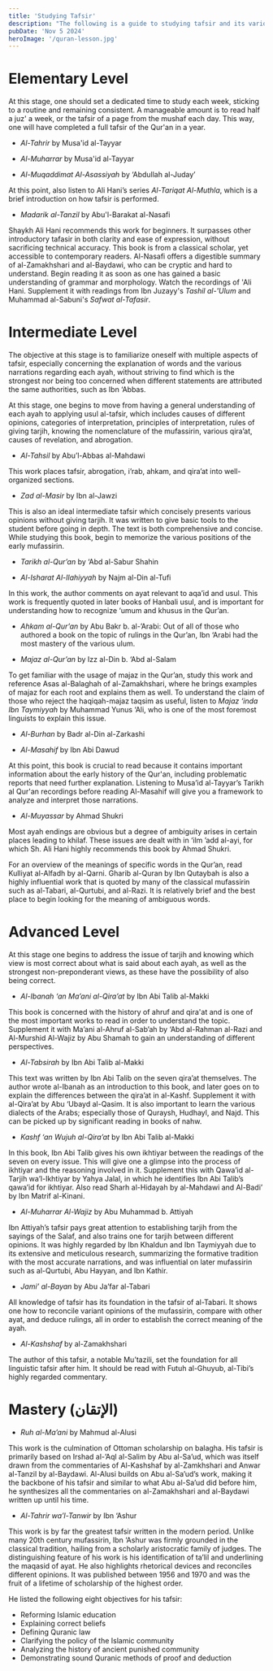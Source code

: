 ```yaml
---
title: 'Studying Tafsir'
description: "The following is a guide to studying tafsir and its various sciences. It is is drawn from the suggestions of Sh. Salman Nasir, Sh. Waqar Abbas, and Sh. Walid Patel, among others. It is also based on the original curriculum by al-Asiri."
pubDate: 'Nov 5 2024'
heroImage: '/quran-lesson.jpg'
---
```


# Elementary Level
At this stage, one should set a dedicated time to study each week, sticking to a routine and remaining consistent. A manageable amount is to read half a juz' a week, or the tafsir of a page from the mushaf each day. This way, one will have completed a full tafsir of the Qur'an in a year.

- *Al-Tahrir* by Musa'id al-Tayyar

- *Al-Muharrar* by Musa'id al-Tayyar

- *Al-Muqaddimat Al-Asassiyah* by ‘Abdullah al-Juday’

At this point, also listen to Ali Hani’s series *Al-Tariqat Al-Muthla*, which is a brief introduction on how tafsir is performed.

- *Madarik al-Tanzil* by Abu'l-Barakat al-Nasafi

Shaykh Ali Hani recommends this work for beginners. It surpasses other introductory tafasir in both clarity and ease of expression, without sacrificing technical accuracy. This book is from a classical scholar, yet accessible to contemporary readers. Al-Nasafi offers a digestible summary of al-Zamakhshari and al-Baydawi, who can be cryptic and hard to understand. Begin reading it as soon as one has gained a basic understanding of grammar and morphology. Watch the recordings of 'Ali Hani. Supplement it with readings from Ibn Juzayy's *Tashil al-'Ulum* and Muhammad al-Sabuni's *Safwat al-Tafasir*.

# Intermediate Level
The objective at this stage is to familiarize oneself with multiple aspects of tafsir, especially concerning the explanation of words and the various narrations regarding each ayah, without striving to find which is the strongest nor being too concerned when different statements are attributed the same authorities, such as Ibn ‘Abbas. 

At this stage, one begins to move from having a general understanding of each ayah to applying usul al-tafsir, which includes causes of different opinions, categories of interpretation, principles of interpretation, rules of giving tarjih, knowing the nomenclature of the mufassirin, various qira’at, causes of revelation, and abrogation.

- *Al-Tahsil* by Abu’l-Abbas al-Mahdawi

This work places tafsir, abrogation, i’rab, ahkam, and qira’at into well-organized sections. 

- *Zad al-Masir* by Ibn al-Jawzi

This is also an ideal intermediate tafsir which concisely presents various opinions without giving tarjih. It was written to give basic tools to the student before going in depth. The text is both comprehensive and concise. While studying this book, begin to memorize the various positions of the early mufassirin.

- *Tarikh al-Qur’an* by ‘Abd al-Sabur Shahin

- *Al-Isharat Al-Ilahiyyah* by Najm al-Din al-Tufi

In this work, the author comments on ayat relevant to aqa’id and usul. This work is frequently quoted in later books of Hanbali usul, and is important for understanding how to recognize ‘umum and khusus in the Qur’an. 

- *Ahkam al-Qur’an* by Abu Bakr b. al-’Arabi: Out of all of those who authored a book on the topic of rulings in the Qur’an, Ibn ‘Arabi had the most mastery of the various ulum.

- *Majaz al-Qur’an* by Izz al-Din b. ‘Abd al-Salam

To get familiar with the usage of majaz in the Qur’an, study this work and reference Asas al-Balaghah of al-Zamakhshari, where he brings examples of majaz for each root and explains them as well. To understand the claim of those who reject the haqiqah-majaz taqsim as useful, listen to *Majaz ‘inda Ibn Taymiyyah* by Muhammad Yunus ‘Ali, who is one of the most foremost linguists to explain this issue. 

- *Al-Burhan* by Badr al-Din al-Zarkashi

- *Al-Masahif* by Ibn Abi Dawud

At this point, this book is crucial to read because it contains important information about the early history of the Qur'an, including problematic reports that need further explanation. Listening to Musa’id al-Tayyar’s Tarikh al Qur'an recordings before reading Al-Masahif will give you a framework to analyze and interpret those narrations. 

- *Al-Muyassar* by Ahmad Shukri

Most ayah endings are obvious but a degree of ambiguity arises in certain places leading to khilaf. These issues are dealt with in ‘ilm ’add al-ayi, for which Sh. Ali Hani highly recommends this book by Ahmad Shukri. 

For an overview of the meanings of specific words in the Qur’an, read Kulliyat al-Alfadh by al-Qarni. Gharib al-Quran by Ibn Qutaybah is also a highly influential work that is quoted by many of the classical mufassirin such as al-Tabari, al-Qurtubi, and al-Razi. It is relatively brief and the best place to begin looking for the meaning of ambiguous words. 

# Advanced Level
At this stage one begins to address the issue of tarjih and knowing which view is most correct about what is said about each ayah, as well as the strongest non-preponderant views, as these have the possibility of also being correct. 

- *Al-Ibanah ‘an Ma’ani al-Qira’at* by Ibn Abi Talib al-Makki

This book is concerned with the history of ahruf and qira'at and is one of the most important works to read in order to understand the topic. Supplement it with Ma’ani al-Ahruf al-Sab’ah by ‘Abd al-Rahman al-Razi and Al-Murshid Al-Wajiz by Abu Shamah to gain an understanding of different perspectives.

- *Al-Tabsirah* by Ibn Abi Talib al-Makki

This text was written by Ibn Abi Talib on the seven qira’at themselves. The author wrote al-Ibanah as an introduction to this book, and later goes on to explain the differences between the qira’at in al-Kashf. Supplement it with al-Qira’at by Abu ‘Ubayd al-Qasim. It is also important to learn the various dialects of the Arabs; especially those of Quraysh, Hudhayl, and Najd. This can be picked up by significant reading in books of nahw. 

- *Kashf ‘an Wujuh al-Qira’at* by Ibn Abi Talib al-Makki

In this book, Ibn Abi Talib gives his own ikhtiyar between the readings of the seven on every issue. This will give one a glimpse into the process of ikhtiyar and the reasoning involved in it. Supplement this with Qawa’id al-Tarjih wa’l-Ikhtiyar by Yahya Jalal, in which he identifies Ibn Abi Talib’s qawa’id for ikhtiyar. Also read Sharh al-Hidayah by al-Mahdawi and Al-Badi’ by Ibn Matrif al-Kinani. 

- *Al-Muharrar Al-Wajiz* by Abu Muhammad b. Attiyah

Ibn Attiyah’s tafsir pays great attention to establishing tarjih from the sayings of the Salaf, and also trains one for tarjih between different opinions. It was highly regarded by Ibn Khaldun and Ibn Taymiyyah due to its extensive and meticulous research, summarizing the formative tradition with the most accurate narrations, and was influential on later mufassirin such as al-Qurtubi, Abu Hayyan, and Ibn Kathir.

- *Jami’ al-Bayan* by Abu Ja’far al-Tabari

All knowledge of tafsir has its foundation in the tafsir of al-Tabari. It shows one how to reconcile variant opinions of the mufassirin, compare with other ayat, and deduce rulings, all in order to establish the correct meaning of the ayah. 

- *Al-Kashshaf* by al-Zamakhshari

The author of this tafsir, a notable Mu’tazili, set the foundation for all linguistic tafsir after him. It should be read with Futuh al-Ghuyub, al-Tibi’s highly regarded commentary. 

# Mastery (الإتقان)
- *Ruh al-Ma’ani* by Mahmud al-Alusi

This work is the culmination of Ottoman scholarship on balagha. His tafsir is primarily based on Irshad al-’Aql al-Salim by Abu al-Sa’ud, which was itself drawn from the commentaries of Al-Kashshaf by al-Zamkhshari and Anwar al-Tanzil by al-Baydawi. Al-Alusi builds on Abu al-Sa’ud’s work, making it the backbone of his tafsir and similar to what Abu al-Sa’ud did before him, he synthesizes all the commentaries on al-Zamakhshari and al-Baydawi written up until his time. 

- *Al-Tahrir wa’l-Tanwir* by Ibn ‘Ashur

This work is by far the greatest tafsir written in the modern period. Unlike many 20th century mufassirin, Ibn ‘Ashur was firmly grounded in the classical tradition, hailing from a scholarly aristocratic family of judges. The distinguishing feature of his work is his identification of ta’lil and underlining the maqasid of ayat. He also highlights rhetorical devices and reconciles different opinions. It was published between 1956 and 1970 and was the fruit of a lifetime of scholarship of the highest order.

He listed the following eight objectives for his tafsir:

- Reforming Islamic education
- Explaining correct beliefs
- Defining Quranic law
- Clarifying the policy of the Islamic community
- Analyzing the history of ancient punished community
- Demonstrating sound Quranic methods of proof and deduction
